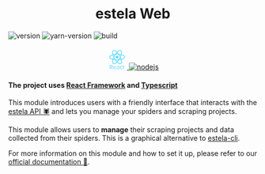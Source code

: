 <h1 align="center">estela Web</h1>

![version](https://img.shields.io/badge/version-0.1-blue)
![yarn-version](https://img.shields.io/badge/yarn-v1.22.19-blue)
![build](https://img.shields.io/badge/build-passing-brightgreen)

<p align="center" style="margin-top: 20px">
  <a href="https://reactjs.org/" target="_blank" rel="noreferrer"> <img src="https://raw.githubusercontent.com/devicons/devicon/master/icons/react/react-original-wordmark.svg" alt="react" width="40" height="40"/> </a>
  <a href="https://nodejs.org/" target="_blank" rel="noreferrer"> <img src="https://www.vectorlogo.zone/logos/nodejs/nodejs-icon.svg" alt="nodejs" width="40" height="40"/> </a>
</p>

#### The project uses [React Framework](https://reactjs.org) and [Typescript](https://www.typescriptlang.org)

This module introduces users with a friendly interface that interacts with the [estela API 🕷](https://github.com/bitmakerla/estela/tree/main/estela-api) and lets you manage your spiders and scraping projects.

This module allows users to **manage** their scraping projects and data collected from their spiders. This is a graphical alternative to [estela-cli](https://github.com/bitmakerla/estela-cli).

For more information on this module and how to set it up, please refer to our [official documentation 📂](https://estela.bitmaker.la/docs/estela/web.html).
